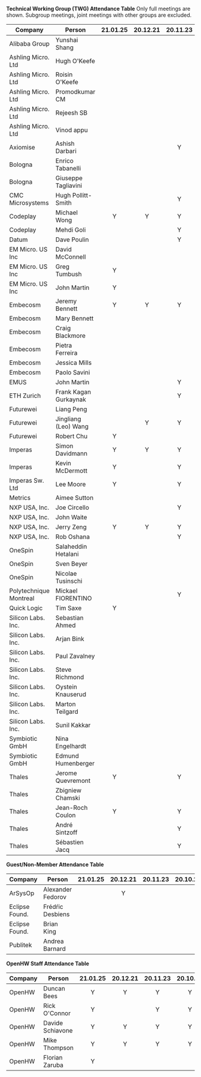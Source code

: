 **Technical Working Group (TWG) Attendance Table**
Only full meetings are shown. Subgroup meetings, joint meetings with other
groups are excluded.

| Company                | Person                | 21.01.25 | 20.12.21 | 20.11.23 | 20.10.26 | 20.10.05 | 20.09.28 | 20.09.07 | 20.08.31 | 20.07.22 | 20.07.02 |
| ---------------------- | --------------------- | :------: | :------: | :------: | :------: | :------: | :------: | :------: | :------: | :------: | :------: |
| Alibaba Group          | Yunshai Shang         |          |          |          |          |          |          |          |          |          |          |
| Ashling Micro. Ltd     | Hugh O'Keefe          |          |          |          |          |          |          |          |          |          |          |
| Ashling Micro. Ltd     | Roisin O'Keefe        |          |          |          |          |          |          |          |          |          |          |
| Ashling Micro. Ltd     | Promodkumar CM        |          |          |          |          |          |          |          |          |          |          |
| Ashling Micro. Ltd     | Rejeesh SB            |          |          |          |          |          |          |          |          |          |          |
| Ashling Micro. Ltd     | Vinod appu            |          |          |          |          |          |          |          |          |          |          |
| Axiomise               | Ashish Darbari        |          |          |    Y     |          |          |          |          |          |          |          |
| Bologna                | Enrico Tabanelli      |          |          |          |          |    Y     |          |          |          |          |          |
| Bologna                | Giuseppe Tagliavini   |          |          |          |    Y     |          |          |          |          |          |          |
| CMC Microsystems       | Hugh Pollitt-Smith    |          |          |    Y     |          |    Y     |    Y     |    Y     |    Y     |          |          |
| Codeplay               | Michael Wong          |    Y     |    Y     |    Y     |          |          |          |          |          |          |          |
| Codeplay               | Mehdi Goli            |          |          |    Y     |          |          |          |          |          |          |          |
| Datum                  | Dave Poulin           |          |          |    Y     |          |          |          |          |    Y     |          |          |
| EM Micro. US Inc       | David McConnell       |          |          |          |          |          |          |          |          |          |          |
| EM Micro. US Inc       | Greg Tumbush          |    Y     |          |          |          |          |          |          |          |          |          |
| EM Micro. US Inc       | John Martin           |    Y     |          |          |          |    Y     |    Y     |          |          |          |          |
| Embecosm               | Jeremy Bennett        |    Y     |    Y     |    Y     |    Y     |    Y     |    Y     |    Y     |    Y     |          |          |
| Embecosm               | Mary Bennett          |          |          |          |          |          |          |          |          |          |          |
| Embecosm               | Craig Blackmore       |          |          |          |          |          |          |          |          |          |          |
| Embecosm               | Pietra Ferreira       |          |          |          |          |          |          |          |          |          |          |
| Embecosm               | Jessica Mills         |          |          |          |          |          |          |          |          |          |          |
| Embecosm               | Paolo Savini          |          |          |          |          |          |          |          |          |          |          |
| EMUS                   | John Martin           |          |          |    Y     |    Y     |          |          |          |    Y     |          |          |
| ETH Zurich             | Frank Kagan Gurkaynak |          |          |    Y     |          |          |          |          |          |          |          |
| Futurewei              | Liang Peng            |          |          |          |          |          |          |          |          |          |          |
| Futurewei              | Jingliang (Leo) Wang  |          |    Y     |    Y     |    Y     |          |    Y     |    Y     |    Y     |          |          |
| Futurewei              | Robert Chu            |    Y     |          |          |          |          |          |          |          |          |          |
| Imperas                | Simon Davidmann       |    Y     |    Y     |    Y     |    Y     |    Y     |    Y     |          |          |          |          |
| Imperas                | Kevin McDermott       |    Y     |          |    Y     |    Y     |    Y     |    Y     |          |          |          |          |
| Imperas Sw. Ltd        | Lee Moore             |    Y     |          |    Y     |          |          |    Y     |          |          |          |          |
| Metrics                | Aimee Sutton          |          |          |          |          |          |          |          |          |          |          |
| NXP USA, Inc.          | Joe Circello          |          |          |    Y     |          |          |          |          |          |          |          |
| NXP USA, Inc.          | John Waite            |          |          |          |          |          |          |          |          |          |          |
| NXP USA, Inc.          | Jerry Zeng            |    Y     |    Y     |    Y     |    Y     |    Y     |    Y     |    Y     |    Y     |          |          |
| NXP USA, Inc.          | Rob Oshana            |          |          |    Y     |          |          |          |          |          |          |          |
| OneSpin                | Salaheddin Hetalani   |          |          |          |          |          |          |          |          |          |          |
| OneSpin                | Sven Beyer            |          |          |          |          |          |          |          |          |          |          |
| OneSpin                | Nicolae Tusinschi     |          |          |          |          |          |          |          |          |          |          |
| Polytechnique Montreal | Mickael FIORENTINO    |          |          |    Y     |          |          |          |          |          |          |          |
| Quick Logic            | Tim Saxe              |    Y     |          |          |    Y     |    Y     |    Y     |          |          |          |          |
| Silicon Labs. Inc.     | Sebastian Ahmed       |          |          |          |          |          |          |          |    Y     |          |          |
| Silicon Labs. Inc.     | Arjan Bink            |          |          |          |    Y     |          |    Y     |          |    Y     |          |          |
| Silicon Labs. Inc.     | Paul Zavalney         |          |          |          |          |          |          |          |          |          |          |
| Silicon Labs. Inc.     | Steve Richmond        |          |          |          |    Y     |    Y     |          |          |          |          |          |
| Silicon Labs. Inc.     | Oystein Knauserud     |          |          |          |          |          |          |          |          |          |          |
| Silicon Labs. Inc.     | Marton Teilgard       |          |          |          |          |          |          |          |          |          |          |
| Silicon Labs. Inc.     | Sunil Kakkar          |          |          |          |          |          |          |          |          |          |          |
| Symbiotic GmbH         | Nina Engelhardt       |          |          |          |          |          |          |          |          |          |          |
| Symbiotic GmbH         | Edmund Humenberger    |          |          |          |          |    Y     |          |          |          |          |          |
| Thales                 | Jerome Quevremont     |    Y     |          |    Y     |    Y     |          |    Y     |    Y     |    Y     |          |          |
| Thales                 | Zbigniew Chamski      |          |          |          |    Y     |          |          |          |          |          |          |
| Thales                 | Jean-Roch Coulon      |    Y     |          |    Y     |    Y     |          |          |          |          |          |          |
| Thales                 | André Sintzoff        |          |          |    Y     |    Y     |          |          |          |          |          |          |
| Thales                 | Sébastien Jacq        |          |          |    Y     |          |          |    Y     |          |          |          |          |

**Guest/Non-Member Attendance Table**

| Company        | Person            | 21.01.25 | 20.12.21 | 20.11.23 | 20.10.26 | 20.10.05 | 20.09.28 | 20.09.07 | 20.08.31 | 20.07.22 | 20.07.02 |
| -------------- | ----------------- | -------- | :------: | :------: | :------: | :------: | :------: | :------: | :------: | :------: | :------: |
| ArSysOp        | Alexander Fedorov |          |    Y     |          |          |          |          |          |    Y     |          |          |
| Eclipse Found. | Frédŕic Desbiens  |          |          |          |          |          |          |          |          |          |          |
| Eclipse Found. | Brian King        |          |          |          |          |          |          |          |          |          |          |
| Publitek       | Andrea Barnard    |          |          |          |          |          |          |          |          |          |          |

**OpenHW Staff Attendance Table**

| Company | Person           | 21.01.25 | 20.12.21 | 20.11.23 | 20.10.26 | 20.10.05 | 20.09.28 | 20.09.07 | 20.08.31 | 20.07.22 | 20.07.02 |
| ------- | ---------------- | :------: | :------: | :------: | :------: | :------: | :------: | :------: | :------: | :------: | :------: |
| OpenHW  | Duncan Bees      |    Y     |    Y     |    Y     |    Y     |    Y     |    Y     |    Y     |    Y     |          |          |
| OpenHW  | Rick O'Connor    |    Y     |          |    Y     |    Y     |    Y     |    Y     |    Y     |    Y     |          |          |
| OpenHW  | Davide Schiavone |    Y     |    Y     |    Y     |    Y     |    Y     |          |          |          |          |          |
| OpenHW  | Mike Thompson    |    Y     |    Y     |    Y     |    Y     |    Y     |    Y     |    Y     |    Y     |          |          |
| OpenHW  | Florian Zaruba   |    Y     |          |          |          |          |    Y     |          |    Y     |          |          |
